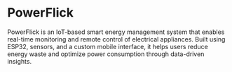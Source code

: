 # PowerFlick
PowerFlick is an IoT-based smart energy management system that enables real-time monitoring and remote control of electrical appliances. Built using ESP32, sensors, and a custom mobile interface, it helps users reduce energy waste and optimize power consumption through data-driven insights.

